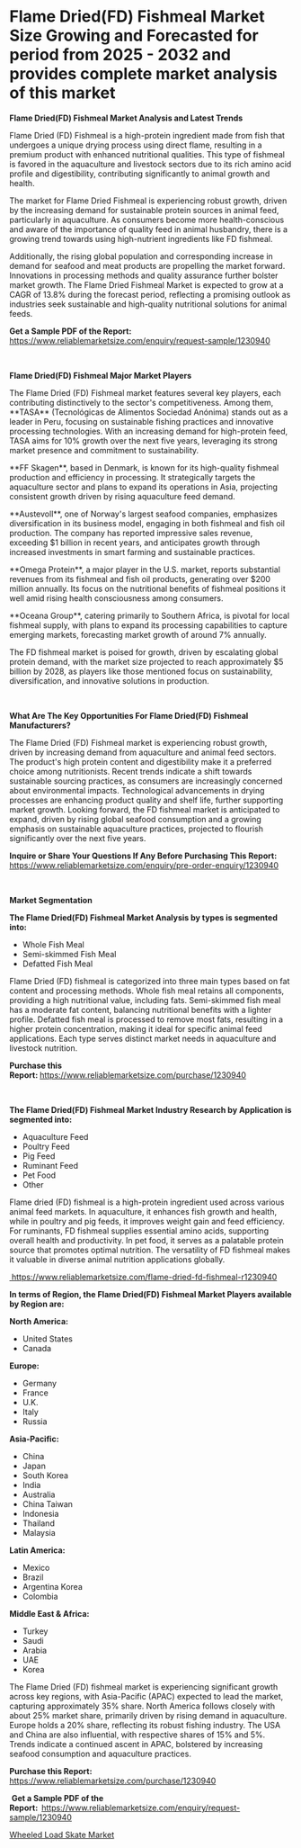 <p><h1>Flame Dried(FD) Fishmeal Market Size Growing and Forecasted for period from 2025 - 2032 and provides complete market analysis of this market</h1></p><p><strong>Flame Dried(FD) Fishmeal Market Analysis and Latest Trends</strong></p>
<p><p>Flame Dried (FD) Fishmeal is a high-protein ingredient made from fish that undergoes a unique drying process using direct flame, resulting in a premium product with enhanced nutritional qualities. This type of fishmeal is favored in the aquaculture and livestock sectors due to its rich amino acid profile and digestibility, contributing significantly to animal growth and health.</p><p>The market for Flame Dried Fishmeal is experiencing robust growth, driven by the increasing demand for sustainable protein sources in animal feed, particularly in aquaculture. As consumers become more health-conscious and aware of the importance of quality feed in animal husbandry, there is a growing trend towards using high-nutrient ingredients like FD fishmeal. </p><p>Additionally, the rising global population and corresponding increase in demand for seafood and meat products are propelling the market forward. Innovations in processing methods and quality assurance further bolster market growth. The Flame Dried Fishmeal Market is expected to grow at a CAGR of 13.8% during the forecast period, reflecting a promising outlook as industries seek sustainable and high-quality nutritional solutions for animal feeds.</p></p>
<p><strong>Get a Sample PDF of the Report:&nbsp;</strong> <a href="https://www.reliablemarketsize.com/enquiry/request-sample/1230940?utm_campaign=2843&utm_medium=2&utm_source=Github&utm_content=ia&utm_term=28022025&utm_id=flame-driedfd-fishmeal">https://www.reliablemarketsize.com/enquiry/request-sample/1230940</a></p>
<p>&nbsp;</p>
<p><strong>Flame Dried(FD) Fishmeal Major Market Players</strong></p>
<p><p>The Flame Dried (FD) Fishmeal market features several key players, each contributing distinctively to the sector's competitiveness. Among them, **TASA** (Tecnológicas de Alimentos Sociedad Anónima) stands out as a leader in Peru, focusing on sustainable fishing practices and innovative processing technologies. With an increasing demand for high-protein feed, TASA aims for 10% growth over the next five years, leveraging its strong market presence and commitment to sustainability.</p><p>**FF Skagen**, based in Denmark, is known for its high-quality fishmeal production and efficiency in processing. It strategically targets the aquaculture sector and plans to expand its operations in Asia, projecting consistent growth driven by rising aquaculture feed demand.</p><p>**Austevoll**, one of Norway's largest seafood companies, emphasizes diversification in its business model, engaging in both fishmeal and fish oil production. The company has reported impressive sales revenue, exceeding $1 billion in recent years, and anticipates growth through increased investments in smart farming and sustainable practices.</p><p>**Omega Protein**, a major player in the U.S. market, reports substantial revenues from its fishmeal and fish oil products, generating over $200 million annually. Its focus on the nutritional benefits of fishmeal positions it well amid rising health consciousness among consumers.</p><p>**Oceana Group**, catering primarily to Southern Africa, is pivotal for local fishmeal supply, with plans to expand its processing capabilities to capture emerging markets, forecasting market growth of around 7% annually.</p><p>The FD fishmeal market is poised for growth, driven by escalating global protein demand, with the market size projected to reach approximately $5 billion by 2028, as players like those mentioned focus on sustainability, diversification, and innovative solutions in production.</p></p>
<p>&nbsp;</p>
<p><strong>What Are The Key Opportunities For Flame Dried(FD) Fishmeal Manufacturers?</strong></p>
<p><p>The Flame Dried (FD) Fishmeal market is experiencing robust growth, driven by increasing demand from aquaculture and animal feed sectors. The product's high protein content and digestibility make it a preferred choice among nutritionists. Recent trends indicate a shift towards sustainable sourcing practices, as consumers are increasingly concerned about environmental impacts. Technological advancements in drying processes are enhancing product quality and shelf life, further supporting market growth. Looking forward, the FD fishmeal market is anticipated to expand, driven by rising global seafood consumption and a growing emphasis on sustainable aquaculture practices, projected to flourish significantly over the next five years.</p></p>
<p><strong>Inquire or Share Your Questions If Any Before Purchasing This Report:</strong> <a href="https://www.reliablemarketsize.com/enquiry/pre-order-enquiry/1230940?utm_campaign=2843&utm_medium=2&utm_source=Github&utm_content=ia&utm_term=28022025&utm_id=flame-driedfd-fishmeal">https://www.reliablemarketsize.com/enquiry/pre-order-enquiry/1230940</a></p>
<p>&nbsp;</p>
<p><strong>Market Segmentation</strong></p>
<p><strong>The Flame Dried(FD) Fishmeal Market Analysis by types is segmented into:</strong></p>
<p><ul><li>Whole Fish Meal</li><li>Semi-skimmed Fish Meal</li><li>Defatted Fish Meal</li></ul></p>
<p><p>Flame Dried (FD) fishmeal is categorized into three main types based on fat content and processing methods. Whole fish meal retains all components, providing a high nutritional value, including fats. Semi-skimmed fish meal has a moderate fat content, balancing nutritional benefits with a lighter profile. Defatted fish meal is processed to remove most fats, resulting in a higher protein concentration, making it ideal for specific animal feed applications. Each type serves distinct market needs in aquaculture and livestock nutrition.</p></p>
<p><strong>Purchase this Report:&nbsp;</strong><a href="https://www.reliablemarketsize.com/purchase/1230940?utm_campaign=2843&utm_medium=2&utm_source=Github&utm_content=ia&utm_term=28022025&utm_id=flame-driedfd-fishmeal">https://www.reliablemarketsize.com/purchase/1230940</a></p>
<p>&nbsp;</p>
<p><strong>The Flame Dried(FD) Fishmeal Market Industry Research by Application is segmented into:</strong></p>
<p><ul><li>Aquaculture Feed</li><li>Poultry Feed</li><li>Pig Feed</li><li>Ruminant Feed</li><li>Pet Food</li><li>Other</li></ul></p>
<p><p>Flame dried (FD) fishmeal is a high-protein ingredient used across various animal feed markets. In aquaculture, it enhances fish growth and health, while in poultry and pig feeds, it improves weight gain and feed efficiency. For ruminants, FD fishmeal supplies essential amino acids, supporting overall health and productivity. In pet food, it serves as a palatable protein source that promotes optimal nutrition. The versatility of FD fishmeal makes it valuable in diverse animal nutrition applications globally.</p></p>
<p><a href="https://www.reliablemarketsize.com/flame-dried-fd-fishmeal-r1230940?utm_campaign=2843&utm_medium=2&utm_source=Github&utm_content=ia&utm_term=28022025&utm_id=flame-driedfd-fishmeal">&nbsp;https://www.reliablemarketsize.com/flame-dried-fd-fishmeal-r1230940</a></p>
<p><strong>In terms of Region, the Flame Dried(FD) Fishmeal Market Players available by Region are:</strong></p>
<p>
    <p> <strong> North America: </strong>
        <ul>
            <li>United States</li>
            <li>Canada</li>
        </ul>
        </p> 
    <p> <strong> Europe: </strong>
        <ul>
            <li>Germany</li>
            <li>France</li>
            <li>U.K.</li>
            <li>Italy</li>
            <li>Russia</li>
        </ul>
        </p> 
    <p> <strong> Asia-Pacific: </strong>
        <ul>
            <li>China</li>
            <li>Japan</li>
            <li>South Korea</li>
            <li>India</li>
            <li>Australia</li>
            <li>China Taiwan</li>
            <li>Indonesia</li>
            <li>Thailand</li>
            <li>Malaysia</li>
        </ul>
        </p> 
    <p> <strong> Latin America: </strong>
        <ul>
            <li>Mexico</li>
            <li>Brazil</li>
            <li>Argentina Korea</li>
            <li>Colombia</li>
        </ul>
        </p> 
    <p> <strong> Middle East & Africa: </strong>
        <ul>
            <li>Turkey</li>
            <li>Saudi</li>
            <li>Arabia</li>
            <li>UAE</li>
            <li>Korea</li>
        </ul>
    </p>
    </p>
<p><p>The Flame Dried (FD) fishmeal market is experiencing significant growth across key regions, with Asia-Pacific (APAC) expected to lead the market, capturing approximately 35% share. North America follows closely with about 25% market share, primarily driven by rising demand in aquaculture. Europe holds a 20% share, reflecting its robust fishing industry. The USA and China are also influential, with respective shares of 15% and 5%. Trends indicate a continued ascent in APAC, bolstered by increasing seafood consumption and aquaculture practices.</p></p>
<p><strong>Purchase this Report: </strong><a href="https://www.reliablemarketsize.com/purchase/1230940?utm_campaign=2843&utm_medium=2&utm_source=Github&utm_content=ia&utm_term=28022025&utm_id=flame-driedfd-fishmeal">https://www.reliablemarketsize.com/purchase/1230940</a></p>
<p>&nbsp;<strong>Get a Sample PDF of the Report:&nbsp;&nbsp;</strong><a href="https://www.reliablemarketsize.com/enquiry/request-sample/1230940?utm_campaign=2843&utm_medium=2&utm_source=Github&utm_content=ia&utm_term=28022025&utm_id=flame-driedfd-fishmeal">https://www.reliablemarketsize.com/enquiry/request-sample/1230940</a></p>
<p><strong></strong></p>
<p><p><a href="https://github.com/abedlagagica4/Market-Research-Report-List-1/blob/main/wheeled-load-skate-market.md?utm_campaign=2843&utm_medium=2&utm_source=Github&utm_content=ia&utm_term=28022025&utm_id=flame-driedfd-fishmeal">Wheeled Load Skate Market</a></p></p>